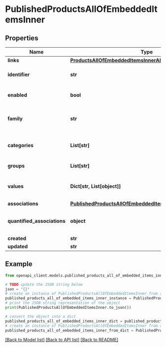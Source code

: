 # PublishedProductsAllOfEmbeddedItemsInner


## Properties

Name | Type | Description | Notes
------------ | ------------- | ------------- | -------------
**links** | [**ProductsAllOfEmbeddedItemsInnerAllOfLinks**](ProductsAllOfEmbeddedItemsInnerAllOfLinks.md) |  | [optional] 
**identifier** | **str** | Published product identifier, i.e. the value of the only &#x60;pim_catalog_identifier&#x60; attribute | 
**enabled** | **bool** | Whether the published product is enable | [optional] [default to True]
**family** | **str** | &lt;a href&#x3D;&#39;api-reference.html#Family&#39;&gt;Family&lt;/a&gt; code from which the published product inherits its attributes and attributes requirements | [optional] [default to 'null']
**categories** | **List[str]** | Codes of the &lt;a href&#x3D;&#39;api-reference.html#Category&#39;&gt;categories&lt;/a&gt; in which the published product is classified | [optional] 
**groups** | **List[str]** | Codes of the groups to which the published product belong | [optional] 
**values** | **Dict[str, List[object]]** | Product attributes values, see &lt;a href&#x3D;&#39;/concepts/products.html#focus-on-the-product-values&#39;&gt;Product values&lt;/a&gt; section for more details | [optional] 
**associations** | [**PublishedProductsAllOfEmbeddedItemsInnerAllOfAssociations**](PublishedProductsAllOfEmbeddedItemsInnerAllOfAssociations.md) |  | [optional] 
**quantified_associations** | **object** | Warning: associations with quantities are not compatible with the published products. The response will always be empty. | [optional] 
**created** | **str** | Date of creation | [optional] 
**updated** | **str** | Date of the last update | [optional] 

## Example

```python
from openapi_client.models.published_products_all_of_embedded_items_inner import PublishedProductsAllOfEmbeddedItemsInner

# TODO update the JSON string below
json = "{}"
# create an instance of PublishedProductsAllOfEmbeddedItemsInner from a JSON string
published_products_all_of_embedded_items_inner_instance = PublishedProductsAllOfEmbeddedItemsInner.from_json(json)
# print the JSON string representation of the object
print(PublishedProductsAllOfEmbeddedItemsInner.to_json())

# convert the object into a dict
published_products_all_of_embedded_items_inner_dict = published_products_all_of_embedded_items_inner_instance.to_dict()
# create an instance of PublishedProductsAllOfEmbeddedItemsInner from a dict
published_products_all_of_embedded_items_inner_from_dict = PublishedProductsAllOfEmbeddedItemsInner.from_dict(published_products_all_of_embedded_items_inner_dict)
```
[[Back to Model list]](../README.md#documentation-for-models) [[Back to API list]](../README.md#documentation-for-api-endpoints) [[Back to README]](../README.md)


